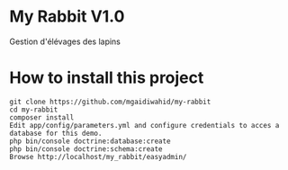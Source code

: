 My Rabbit V1.0
==============

Gestion d'élévages des lapins


How to install this project
===========================
    git clone https://github.com/mgaidiwahid/my-rabbit
    cd my-rabbit
    composer install
    Edit app/config/parameters.yml and configure credentials to acces a database for this demo.
    php bin/console doctrine:database:create
    php bin/console doctrine:schema:create
    Browse http://localhost/my_rabbit/easyadmin/
